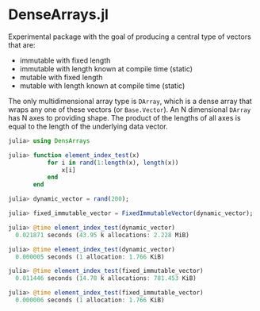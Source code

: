 # DenseArrays.jl

Experimental package with the goal of producing a central type of vectors that are:
* immutable with fixed length
* immutable with length known at compile time (static)
* mutable with fixed length
* mutable with length known at compile time (static)

The only multidimensional array type is `DArray`, which is a dense array that wraps any one of these vectors (or `Base.Vector`).
An N dimensional `DArray` has N axes to providing shape.
The product of the lengths of all axes is equal to the length of the underlying data vector.


```julia
julia> using DensArrays

julia> function element_index_test(x)
           for i in rand(1:length(x), length(x))
               x[i]
           end
       end

julia> dynamic_vector = rand(200);

julia> fixed_immutable_vector = FixedImmutableVector(dynamic_vector);

julia> @time element_index_test(dynamic_vector)
  0.021871 seconds (43.95 k allocations: 2.228 MiB)

julia> @time element_index_test(dynamic_vector)
  0.000005 seconds (1 allocation: 1.766 KiB)

julia> @time element_index_test(fixed_immutable_vector)
  0.011446 seconds (14.78 k allocations: 781.453 KiB)

julia> @time element_index_test(fixed_immutable_vector)
  0.000006 seconds (1 allocation: 1.766 KiB)

```
